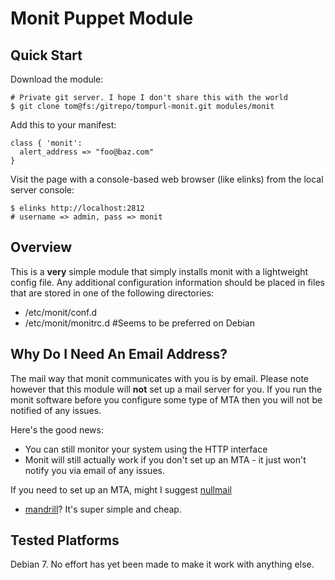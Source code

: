 # Monit Puppet Module

## Quick Start

Download the module:

    # Private git server. I hope I don't share this with the world
    $ git clone tom@fs:/gitrepo/tompurl-monit.git modules/monit

Add this to your manifest:

    class { 'monit': 
      alert_address => "foo@baz.com"
    }

Visit the page with a console-based web browser (like elinks) from the local
server console:

    $ elinks http://localhost:2812
    # username => admin, pass => monit    

## Overview

This is a **very** simple module that simply installs monit with a lightweight
config file. Any additional configuration information should be placed in files
that are stored in one of the following directories:

* /etc/monit/conf.d
* /etc/monit/monitrc.d  #Seems to be preferred on Debian

## Why Do I Need An Email Address?

The mail way that monit communicates with you is by email. Please note however
that this module will **not** set up a mail server for you. If you run the
monit software before you configure some type of MTA then you will not be
notified of any issues.

Here's the good news:

* You can still monitor your system using the HTTP interface
* Monit will still actually work if you don't set up an MTA - it just won't
  notify you via email of any issues.

If you need to set up an MTA, might I suggest 
[nullmail](https://forge.puppetlabs.com/akumria/nullmailer "The akumria/nullmailer module at PuppetForge") 
+ [mandrill](http://mandrill.com/)? It's super simple and cheap.

## Tested Platforms

Debian 7. No effort has yet been made to make it work with anything else.
